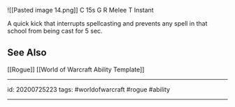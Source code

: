 ![[Pasted image 14.png]]
C 15s
G 
R Melee
T Instant

A quick kick that interrupts spellcasting and prevents any spell in that school from being cast for 5 sec.

## See Also
[[Rogue]]
[[World of Warcraft Ability Template]]

---

id: 20200725223
tags: #worldofwarcraft #rogue #ability

---